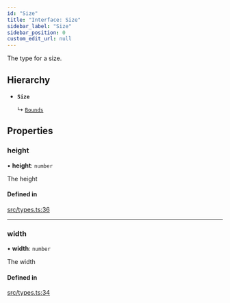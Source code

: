 ```yaml
---
id: "Size"
title: "Interface: Size"
sidebar_label: "Size"
sidebar_position: 0
custom_edit_url: null
---
```


The type for a size.

## Hierarchy

- **`Size`**

  ↳ [`Bounds`](Bounds.md)

## Properties

### height

• **height**: `number`

The height

#### Defined in

[src/types.ts:36](https://github.com/rob-blackbourn/jetblack-map/blob/0342e44/src/types.ts#L36)

___

### width

• **width**: `number`

The width

#### Defined in

[src/types.ts:34](https://github.com/rob-blackbourn/jetblack-map/blob/0342e44/src/types.ts#L34)
